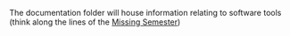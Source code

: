 The documentation folder will house information relating to software tools (think along the lines of the [Missing Semester](https://missing.csail.mit.edu/))